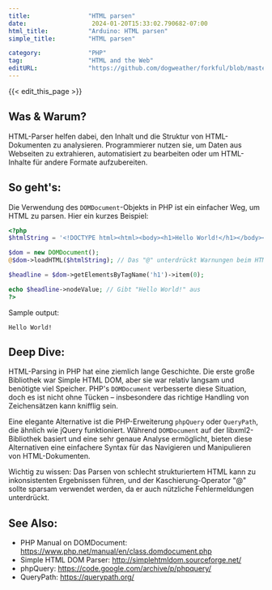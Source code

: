 ```yaml
---
title:                "HTML parsen"
date:                  2024-01-20T15:33:02.790682-07:00
html_title:           "Arduino: HTML parsen"
simple_title:         "HTML parsen"

category:             "PHP"
tag:                  "HTML and the Web"
editURL:              "https://github.com/dogweather/forkful/blob/master/content/de/php/parsing-html.md"
---
```


{{< edit_this_page >}}

## Was & Warum?
HTML-Parser helfen dabei, den Inhalt und die Struktur von HTML-Dokumenten zu analysieren. Programmierer nutzen sie, um Daten aus Webseiten zu extrahieren, automatisiert zu bearbeiten oder um HTML-Inhalte für andere Formate aufzubereiten.

## So geht's:
Die Verwendung des `DOMDocument`-Objekts in PHP ist ein einfacher Weg, um HTML zu parsen. Hier ein kurzes Beispiel:

```php
<?php
$htmlString = '<!DOCTYPE html><html><body><h1>Hello World!</h1></body></html>';

$dom = new DOMDocument();
@$dom->loadHTML($htmlString); // Das "@" unterdrückt Warnungen beim HTML-Laden

$headline = $dom->getElementsByTagName('h1')->item(0);

echo $headline->nodeValue; // Gibt "Hello World!" aus
?>
```

Sample output:
```
Hello World!
```

## Deep Dive:
HTML-Parsing in PHP hat eine ziemlich lange Geschichte. Die erste große Bibliothek war Simple HTML DOM, aber sie war relativ langsam und benötigte viel Speicher. PHP's `DOMDocument` verbesserte diese Situation, doch es ist nicht ohne Tücken – insbesondere das richtige Handling von Zeichensätzen kann knifflig sein.

Eine elegante Alternative ist die PHP-Erweiterung `phpQuery` oder `QueryPath`, die ähnlich wie jQuery funktioniert. Während `DOMDocument` auf der libxml2-Bibliothek basiert und eine sehr genaue Analyse ermöglicht, bieten diese Alternativen eine einfachere Syntax für das Navigieren und Manipulieren von HTML-Dokumenten.

Wichtig zu wissen: Das Parsen von schlecht strukturiertem HTML kann zu inkonsistenten Ergebnissen führen, und der Kaschierung-Operator "@" sollte sparsam verwendet werden, da er auch nützliche Fehlermeldungen unterdrückt.

## See Also:
- PHP Manual on DOMDocument: https://www.php.net/manual/en/class.domdocument.php
- Simple HTML DOM Parser: http://simplehtmldom.sourceforge.net/
- phpQuery: https://code.google.com/archive/p/phpquery/
- QueryPath: https://querypath.org/
